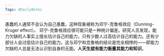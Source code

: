 ```yaml
---
Tags: #DailyNotes 
---
```


愚蠢的人通常不会认为自己愚蠢，这种现象被称为邓宁-克鲁格效应（Dunning-Kruger effect）。
邓宁-克鲁格效应很可能只是一种统计偏差。研究人员发现，能力欠缺的人事实上擅长估计自己的能力，只有少数人过高估计自己的能力。还有少部分人会过低估计自己的能力。这与邓宁和克鲁格的结论是完全相悖的——即能力欠缺的人总是无法认识到自身的无能。**人天生就有能力衡量其能力和知识**。